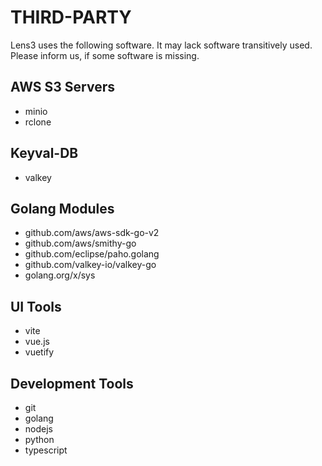 # THIRD-PARTY

Lens3 uses the following software.  It may lack software transitively
used.  Please inform us, if some software is missing.

## AWS S3 Servers

- minio
- rclone

## Keyval-DB

- valkey

## Golang Modules

- github.com/aws/aws-sdk-go-v2
- github.com/aws/smithy-go
- github.com/eclipse/paho.golang
- github.com/valkey-io/valkey-go
- golang.org/x/sys

## UI Tools

- vite
- vue.js
- vuetify

## Development Tools

- git
- golang
- nodejs
- python
- typescript
